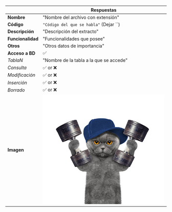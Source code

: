 |                   | **Respuestas**                          |
|-------------------|-----------------------------------------|
|**Nombre**         | "Nombre del archivo con extensión"      |
|**Código**         | `"Código del que se habla"` (Dejar ``)  | 
|**Descripción**    | "Descripción del extracto"              |
|**Funcionalidad**  | "Funcionalidades que posee"             |
|**Otros**          | "Otros datos de importancia"            |
|**Acceso a BD**    | ✅                               |
|*TablaN*           | "Nombre de la tabla a la que se accede" |
|*Consulta*         | ✅ or ❌ |
|*Modificación*     | ✅ or ❌ |
|*Inserción*        | ✅ or ❌ |
|*Borrado*          | ✅ or ❌ |
|**Imagen**           | ![Nombre_Imagen](gatofuete2.jpg)|
